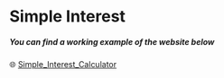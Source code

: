 # Simple Interest 

##### You can find a working example of the website below <br>
🌐 [Simple_Interest_Calculator](https://prajwal056.github.io/Simple_Interest_Calculator/)

